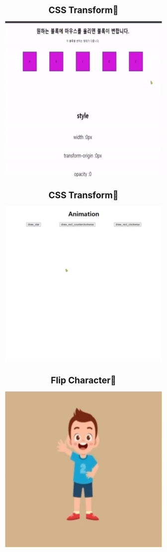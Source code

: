 

<h1 align="center">CSS Transform👋</h1>
<img style={margin-left: auto;
    margin-right: auto;} alt="사용방법" width = "100%" height="500" src="https://github.com/ChanhyukPark-Tech/WebProgramming/blob/main/InteractiveWeb/MyProject/CSS_Transform/CSS_transform.gif"/>
    
    
<h1 align="center">CSS Transform👋</h1>
<img style={margin-left: auto;
    margin-right: auto;} alt="사용방법" width = "100%" height="500" src="https://github.com/ChanhyukPark-Tech/WebProgramming/blob/main/InteractiveWeb/MyProject/Graphic_Animation/Graphic_Animation.gif"/>
    
    
    
<h1 align="center">Flip Character👋</h1>
<img style={margin-left: auto;
    margin-right: auto;} alt="사용방법" width = "100%" height="500" src="https://github.com/ChanhyukPark-Tech/WebProgramming/blob/main/InteractiveWeb/MyProject/Flip_Character/ezgif.com-gif-maker.gif"/>
    




